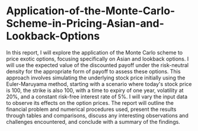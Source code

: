 # Application-of-the-Monte-Carlo-Scheme-in-Pricing-Asian-and-Lookback-Options
In this report, I will explore the application of the Monte Carlo scheme to price exotic options, focusing specifically on Asian and lookback options. I will use the expected value of the discounted payoff under the risk-neutral density for the appropriate form of payoff to assess these options. This approach involves simulating the underlying stock price initially using the Euler-Maruyama method, starting with a scenario where today's stock price is 100, the strike is also 100, with a time to expiry of one year, volatility at 20%, and a constant risk-free interest rate of 5%. I will vary the input data to observe its effects on the option prices. The report will outline the financial problem and numerical procedures used, present the results through tables and comparisons, discuss any interesting observations and challenges encountered, and conclude with a summary of the findings.
